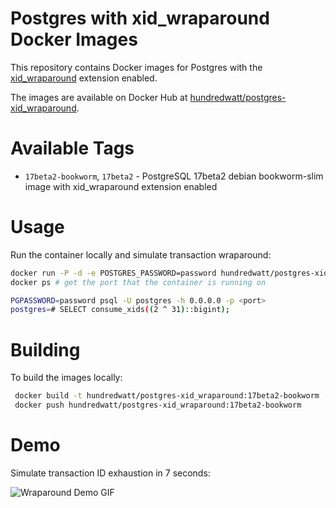 # Postgres with xid_wraparound Docker Images

This repository contains Docker images for Postgres with the [xid_wraparound](https://github.com/postgres/postgres/tree/master/src/test/modules/xid_wraparound) extension enabled.

The images are available on Docker Hub at [hundredwatt/postgres-xid_wraparound](https://hub.docker.com/repository/docker/hundredwatt/postgres-xid_wraparound/).

# Available Tags

* `17beta2-bookworm`, `17beta2` - PostgreSQL 17beta2 debian bookworm-slim image with xid_wraparound extension enabled

# Usage

Run the container locally and simulate transaction wraparound:

```bash
docker run -P -d -e POSTGRES_PASSWORD=password hundredwatt/postgres-xid_wraparound:17beta2
docker ps # get the port that the container is running on

PGPASSWORD=password psql -U postgres -h 0.0.0.0 -p <port>
postgres=# SELECT consume_xids((2 ^ 31)::bigint);
```

# Building

To build the images locally:

```bash
 docker build -t hundredwatt/postgres-xid_wraparound:17beta2-bookworm -f postgres-xid_wraparound/17beta2-bookworm.dockerfile .
 docker push hundredwatt/postgres-xid_wraparound:17beta2-bookworm
```

# Demo

Simulate transaction ID exhaustion in 7 seconds:

![Wraparound Demo GIF](https://github.com/hundredwatt/postgres-xid_wraparound/blob/main/docs/wraparound-demo.gif)

